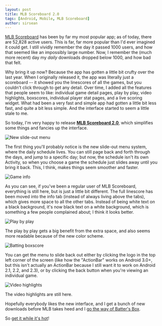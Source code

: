 ```yaml
---
layout: post
title: MLB Scoreboard 2.0
tags: [Android, Mobile, MLB Scoreboard]
author: sirsean
---
```


[MLB Scoreboard](https://play.google.com/store/apps/details?id=com.vikinghammer.mlb.scoreboard.full) has been by far my most popular app; as of today, there are 52,828 active users. This is far, far more popular than I'd ever imagined it could get. I still vividly remember the day it passed 1000 users, and how that seemed like an impossibly large number. Now, I remember the (much more recent) day my _daily_ downloads dropped below 1000, and how bad that felt.

Why bring it up now? Because the app has gotten a little bit crufty over the last year. When I originally released it, the app was literally just a scoreboard -- it showed you the linescores of all the games, but you couldn't click through to get any detail. Over time, I added all the features that people seem to like: individual game detail pages, play by play, video highlights, boxscores, individual player stat pages, and a live scoring widget. What had been a very fast and simple app had gotten a little bit less fast, and quite a bit less simple. And the interface started to seem a little stale to me.

So today, I'm very happy to release [**MLB Scoreboard 2.0**](https://play.google.com/store/apps/details?id=com.vikinghammer.mlb.scoreboard.full), which simplifies some things and fancies up the interface.

![New slide-out menu](/wp-content/uploads/mlb-scoreboard/Screenshot_2012-06-23-08-27-59.png "New slide-out menu")

The first thing you'll probably notice is the new slide-out menu system, where the daily schedule lives. You can still page back and forth through the days, and jump to a specific day; but now, the schedule isn't its own Activity, so when you choose a game the schedule just slides away until you bring it back. This, I think, makes things seem smoother and faster.

![Game info](/wp-content/uploads/mlb-scoreboard/Screenshot_2012-06-23-08-28-20.png "Game info")

As you can see, if you've been a regular user of MLB Scoreboard, everything is still here, but is just a little bit different. The full linescore has been moved into the info tab (instead of always living above the tabs), which gives more space to all the other tabs. Instead of being white text on a black background, it's now black text on a white background, which is something a few people complained about; I think it looks better.

![Play by play](/wp-content/uploads/mlb-scoreboard/Screenshot_2012-06-23-08-28-37.png "Play by play")

The play by play gets a big benefit from the extra space, and also seems more readable because of the new color scheme.

![Batting boxscore](/wp-content/uploads/mlb-scoreboard/Screenshot_2012-06-23-08-28-46.png "Batting boxscore")

You can get the menu to slide back out either by clicking the logo in the top left corner of the screen (like how the "ActionBar" works on Android 3.0+, but this isn't actually an ActionBar because I still want it to work on Android 2.1, 2.2, and 2.3), or by clicking the back button when you're viewing an individual game.

![Video highlights](/wp-content/uploads/mlb-scoreboard/Screenshot_2012-06-23-08-29-09.png "Video highlights")

The video highlights are still here.

Hopefully everybody likes the new interface, and I get a bunch of new downloads before MLB takes heed and I [go the way of Batter's Box](http://langui.sh/2012/06/20/farewell-batters-box/).

So [get it while it's hot](https://play.google.com/store/apps/details?id=com.vikinghammer.mlb.scoreboard.full)!
